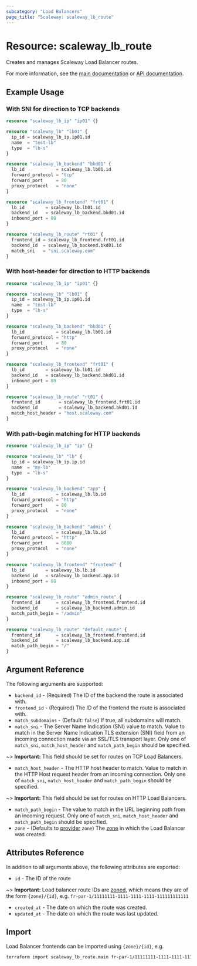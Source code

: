 ```yaml
---
subcategory: "Load Balancers"
page_title: "Scaleway: scaleway_lb_route"
---
```


# Resource: scaleway_lb_route

Creates and manages Scaleway Load Balancer routes.

For more information, see the [main documentation](https://www.scaleway.com/en/docs/load-balancer/how-to/create-manage-routes/) or [API documentation](https://www.scaleway.com/en/developers/api/load-balancer/zoned-api/#path-route).

## Example Usage

### With SNI for direction to TCP backends

```terraform
resource "scaleway_lb_ip" "ip01" {}

resource "scaleway_lb" "lb01" {
  ip_id = scaleway_lb_ip.ip01.id
  name  = "test-lb"
  type  = "lb-s"
}

resource "scaleway_lb_backend" "bkd01" {
  lb_id            = scaleway_lb.lb01.id
  forward_protocol = "tcp"
  forward_port     = 80
  proxy_protocol   = "none"
}

resource "scaleway_lb_frontend" "frt01" {
  lb_id        = scaleway_lb.lb01.id
  backend_id   = scaleway_lb_backend.bkd01.id
  inbound_port = 80
}

resource "scaleway_lb_route" "rt01" {
  frontend_id = scaleway_lb_frontend.frt01.id
  backend_id  = scaleway_lb_backend.bkd01.id
  match_sni   = "sni.scaleway.com"
}
```

### With host-header for direction to HTTP backends

```terraform
resource "scaleway_lb_ip" "ip01" {}

resource "scaleway_lb" "lb01" {
  ip_id = scaleway_lb_ip.ip01.id
  name  = "test-lb"
  type  = "lb-s"
}

resource "scaleway_lb_backend" "bkd01" {
  lb_id            = scaleway_lb.lb01.id
  forward_protocol = "http"
  forward_port     = 80
  proxy_protocol   = "none"
}

resource "scaleway_lb_frontend" "frt01" {
  lb_id        = scaleway_lb.lb01.id
  backend_id   = scaleway_lb_backend.bkd01.id
  inbound_port = 80
}

resource "scaleway_lb_route" "rt01" {
  frontend_id       = scaleway_lb_frontend.frt01.id
  backend_id        = scaleway_lb_backend.bkd01.id
  match_host_header = "host.scaleway.com"
}
```

### With path-begin matching for HTTP backends

```terraform
resource "scaleway_lb_ip" "ip" {}

resource "scaleway_lb" "lb" {
  ip_id = scaleway_lb_ip.ip.id
  name  = "my-lb"
  type  = "lb-s"
}

resource "scaleway_lb_backend" "app" {
  lb_id            = scaleway_lb.lb.id
  forward_protocol = "http"
  forward_port     = 80
  proxy_protocol   = "none"
}

resource "scaleway_lb_backend" "admin" {
  lb_id            = scaleway_lb.lb.id
  forward_protocol = "http"
  forward_port     = 8080
  proxy_protocol   = "none"
}

resource "scaleway_lb_frontend" "frontend" {
  lb_id        = scaleway_lb.lb.id
  backend_id   = scaleway_lb_backend.app.id
  inbound_port = 80
}

resource "scaleway_lb_route" "admin_route" {
  frontend_id      = scaleway_lb_frontend.frontend.id
  backend_id       = scaleway_lb_backend.admin.id
  match_path_begin = "/admin"
}

resource "scaleway_lb_route" "default_route" {
  frontend_id      = scaleway_lb_frontend.frontend.id
  backend_id       = scaleway_lb_backend.app.id
  match_path_begin = "/"
}
```

## Argument Reference

The following arguments are supported:

- `backend_id` - (Required) The ID of the backend the route is associated with.
- `frontend_id` - (Required) The ID of the frontend the route is associated with.
- `match_subdomains` - (Default: `false`) If true, all subdomains will match.
- `match_sni` - The Server Name Indication (SNI) value to match. Value to match in the Server Name Indication TLS extension (SNI) field from an incoming connection made via an SSL/TLS transport layer.
  Only one of `match_sni`, `match_host_header` and `match_path_begin` should be specified.

~> **Important:** This field should be set for routes on TCP Load Balancers.

- `match_host_header` - The HTTP host header to match. Value to match in the HTTP Host request header from an incoming connection.
  Only one of `match_sni`, `match_host_header` and `match_path_begin` should be specified.  

~> **Important:** This field should be set for routes on HTTP Load Balancers.

- `match_path_begin` - The value to match in the URL beginning path from an incoming request.
  Only one of `match_sni`, `match_host_header` and `match_path_begin` should be specified.
- `zone` - (Defaults to [provider](../index.md#zone) `zone`) The [zone](../guides/regions_and_zones.md#zones) in which the Load Balancer was created.

## Attributes Reference

In addition to all arguments above, the following attributes are exported:

- `id` - The ID of the route

~> **Important:** Load balancer route IDs are [zoned](../guides/regions_and_zones.md#resource-ids), which means they are of the form `{zone}/{id}`, e.g. `fr-par-1/11111111-1111-1111-1111-111111111111`

- `created_at` - The date on which the route was created.
- `updated_at` - The date on which the route was last updated.

## Import

Load Balancer frontends can be imported using `{zone}/{id}`, e.g.

```bash
terraform import scaleway_lb_route.main fr-par-1/11111111-1111-1111-1111-111111111111
```

